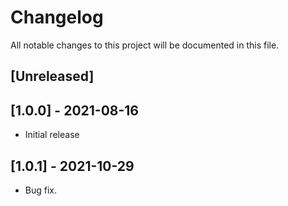 # Changelog
All notable changes to this project will be documented in this file.

## [Unreleased]


## [1.0.0] - 2021-08-16
- Initial release

## [1.0.1] - 2021-10-29
- Bug fix.